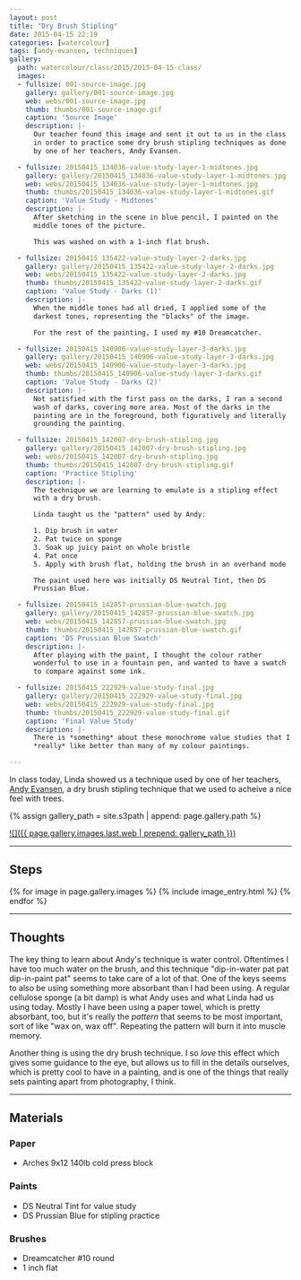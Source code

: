 ```yaml
---
layout: post
title: "Dry Brush Stipling"
date: 2015-04-15 22:19
categories: [watercolour]
tags: [andy-evansen, techniques]
gallery:
  path: watercolour/class/2015/2015-04-15-class/
  images:
  - fullsize: 001-source-image.jpg
    gallery: gallery/001-source-image.jpg
    web: webs/001-source-image.jpg
    thumb: thumbs/001-source-image.gif
    caption: 'Source Image'
    description: |-
      Our teacher found this image and sent it out to us in the class
      in order to practice some dry brush stipling techniques as done
      by one of her teachers, Andy Evansen.

  - fullsize: 20150415_134036-value-study-layer-1-midtones.jpg
    gallery: gallery/20150415_134036-value-study-layer-1-midtones.jpg
    web: webs/20150415_134036-value-study-layer-1-midtones.jpg
    thumb: thumbs/20150415_134036-value-study-layer-1-midtones.gif
    caption: 'Value Study - Midtones'
    description: |-
      After sketching in the scene in blue pencil, I painted on the
      middle tones of the picture.

      This was washed on with a 1-inch flat brush.

  - fullsize: 20150415_135422-value-study-layer-2-darks.jpg
    gallery: gallery/20150415_135422-value-study-layer-2-darks.jpg
    web: webs/20150415_135422-value-study-layer-2-darks.jpg
    thumb: thumbs/20150415_135422-value-study-layer-2-darks.gif
    caption: 'Value Study - Darks (1)'
    description: |-
      When the middle tones had all dried, I applied some of the
      darkest tones, representing the "blacks" of the image.

      For the rest of the painting, I used my #10 Dreamcatcher.

  - fullsize: 20150415_140906-value-study-layer-3-darks.jpg
    gallery: gallery/20150415_140906-value-study-layer-3-darks.jpg
    web: webs/20150415_140906-value-study-layer-3-darks.jpg
    thumb: thumbs/20150415_140906-value-study-layer-3-darks.gif
    caption: 'Value Study - Darks (2)'
    description: |-
      Not satisfied with the first pass on the darks, I ran a second
      wash of darks, covering more area. Most of the darks in the
      painting are in the foreground, both figuratively and literally
      grounding the painting.

  - fullsize: 20150415_142007-dry-brush-stipling.jpg
    gallery: gallery/20150415_142007-dry-brush-stipling.jpg
    web: webs/20150415_142007-dry-brush-stipling.jpg
    thumb: thumbs/20150415_142007-dry-brush-stipling.gif
    caption: 'Practice Stipling'
    description: |-
      The technique we are learning to emulate is a stipling effect
      with a dry brush.

      Linda taught us the "pattern" used by Andy:

      1. Dip brush in water
      2. Pat twice on sponge
      3. Soak up juicy paint on whole bristle
      4. Pat once
      5. Apply with brush flat, holding the brush in an overhand mode

      The paint used here was initially DS Neutral Tint, then DS
      Prussian Blue.

  - fullsize: 20150415_142857-prussian-blue-swatch.jpg
    gallery: gallery/20150415_142857-prussian-blue-swatch.jpg
    web: webs/20150415_142857-prussian-blue-swatch.jpg
    thumb: thumbs/20150415_142857-prussian-blue-swatch.gif
    caption: 'DS Prussian Blue Swatch'
    description: |-
      After playing with the paint, I thought the colour rather
      wonderful to use in a fountain pen, and wanted to have a swatch
      to compare against some ink.

  - fullsize: 20150415_222929-value-study-final.jpg
    gallery: gallery/20150415_222929-value-study-final.jpg
    web: webs/20150415_222929-value-study-final.jpg
    thumb: thumbs/20150415_222929-value-study-final.gif
    caption: 'Final Value Study'
    description: |-
      There is *something* about these monochrome value studies that I
      *really* like better than many of my colour paintings.

---
```


In class today, Linda showed us a technique used by one of her
teachers, [Andy Evansen][evansen], a dry brush stipling technique that
we used to acheive a nice feel with trees.

{% assign gallery_path = site.s3path | append: page.gallery.path %}

[![]({{ page.gallery.images.last.web | prepend: gallery_path }})](#final-value-study)

*******

## Steps

{% for image in page.gallery.images %}
{% include image_entry.html %}
{% endfor %}


*******

## Thoughts

The key thing to learn about Andy's technique is water
control. Oftentimes I have too much water on the brush, and this
technique "dip-in-water pat pat dip-in-paint pat" seems to take care of a lot of
that. One of the keys seems to also be using something more absorbant
than I had been using. A regular cellulose sponge (a bit damp) is what
Andy uses and what Linda had us using today. Mostly I have been using
a paper towel, which is pretty absorbant, too, but it's really the
*pattern* that seems to be most important, sort of like "wax on, wax
off". Repeating the pattern will burn it into muscle memory.

Another thing is using the dry brush technique. I so *love* this
effect which gives some guidance to the eye, but allows us to fill in
the details ourselves, which is pretty cool to have in a painting, and
is one of the things that really sets painting apart from photography,
I think.

*******

## Materials

### Paper

* Arches 9x12 140lb cold press block

### Paints

* DS Neutral Tint for value study
* DS Prussian Blue for stipling practice

### Brushes

* Dreamcatcher #10 round
* 1 inch flat

[evansen]: http://www.evansenartstudio.com/ "Andy Evansen Art Studio"
